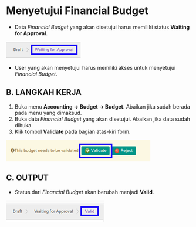 # Menyetujui Financial Budget

* Data *Financial Budget* yang akan disetujui harus memiliki status **Waiting for Approval**.

![](../../img/financial-budget/status-waiting-for-approval.png)

* User yang akan menyetujui harus memiliki akses untuk menyetujui *Financial Budget*.

## B. LANGKAH KERJA

1. Buka menu **Accounting -> Budget -> Budget**. Abaikan jika sudah berada pada menu yang dimaksud.
2. Buka data *Financial Budget* yang akan disetujui. Abaikan jika data sudah dibuka.
3. Klik tombol **Validate** pada bagian atas-kiri form.

![](../../img/financial-budget/tombol-validate.png)

## C. OUTPUT

* Status dari *Financial Budget* akan berubah menjadi **Valid**.

![](../../img/financial-budget/status-valid.png)
